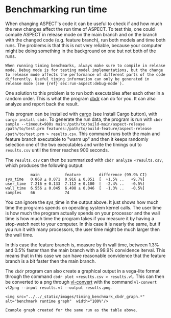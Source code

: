# Benchmarking run time

When changing ASPECT's code it can be useful to check if and how much the new changes affect the run time of ASPECT. To test this, one could compile ASPECT in release mode on the main branch and on the branch with the changed code (e.g. feature branch), run both models and time both runs. The problems is that this is not very reliable, because your computer might be doing something in the background on one but not both of the runs.

```{note}
When running timing benchmarks, always make sure to compile in release mode. Debug mode is for testing model implementations, but the change to release mode affects the performance of different parts of the code differently. Useful timing information can only be generated in release mode (see {ref}`sec:run-aspect:debug-mode`).
```

One solution to this problem is to run both executables after each other in a random order. This is what the program [cbdr](https://crates.io/crates/cbdr) can do for you. It can also analyze and report back the result.

This program can be installed with [cargo](https://crates.io/) (see Install Cargo button), with `cargo install cbdr`. To generate the run data, the program is run with `cbdr sample --timeout=900s main:/path/to/build-main/aspect-release /path/to/test.prm features:/path/to/build-feature/aspect-release /path/to/test.prm > results.csv`. This command runs both the main and feature branch executable to "warm up" and then it keeps randomly selection one of the two executables and write the timings out to `results.csv` until the timer reaches 900 seconds.

The `results.csv` can then be summarized with `cbdr analyze <results.csv`, which produces the following output:

```
           main           feature        difference (99.9% CI)
sys_time   0.868 ± 0.071  0.916 ± 0.051  [  +1.5% ..   +9.7%]
user_time  7.216 ± 0.133  7.112 ± 0.100  [  -2.4% ..   -0.5%]
wall_time  6.556 ± 0.045  6.498 ± 0.046  [  -1.3% ..   -0.5%]
samples    66             74
```

You can ignore the sys_time in the output above. It just shows how much time the programs spends on operating system kernel calls. The user time is how much the program actually spends on your processor and the wall time is how much time the program takes if you measure it by having a stop-watch next to your computer. In this case it is nearly the same, but if you run it with many processors, the user time might be much larger then the wall time.

In this case the feature branch is, measure by th wall time, between 1.3% and 0.5% faster than the main branch with a 99.9% convidence iterval. This means that in this case we can have reasonable convidence that the  feature branch is a bit faster then the main branch.

The `cbdr` program can also create a graphical output in a vega-lite format through the command `cbdr plot <results.csv > results.vl`. This can then be converted to a png through [vl-convert](https://crates.io/crates/vl-convert) with the command `vl-convert vl2png --input results.vl --output results.png`.

```{figure-md} fig:benchmark_run_test_graph
<img src="../../_static/images/timing_benchmark_cbdr_graph.*" alt="benchmark runtime graph"  width="100%"/>

Example graph created for the same run as the table above.
```
